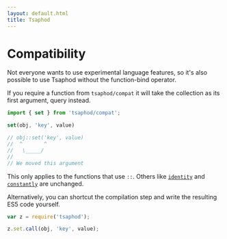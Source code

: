 ```yaml
---
layout: default.html
title: Tsaphod
---
```


# Compatibility

Not everyone wants to use experimental language features, so it's also possible to use Tsaphod without the function-bind operator.

If you require a function from `tsaphod/compat` it will take the collection as its first argument, query instead.

```js
import { set } from 'tsaphod/compat';

set(obj, 'key', value)

// obj::set('key', value)
//  ^       ^
//   \_____/
//
// We moved this argument
```

This only applies to the functions that use `::`. Others like [`identity`](/api/identity) and [`constantly`](/api/constantly) are unchanged.

Alternatively, you can shortcut the compilation step and write the resulting ES5 code yourself.

```js
var z = require('tsaphod');

z.set.call(obj, 'key', value);
```

